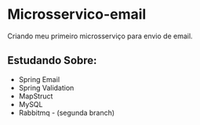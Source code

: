 # Microsservico-email

Criando meu primeiro microsserviço para envio de email.   

## Estudando Sobre:

- Spring Email
- Spring Validation
- MapStruct
- MySQL
- Rabbitmq - (segunda branch)
